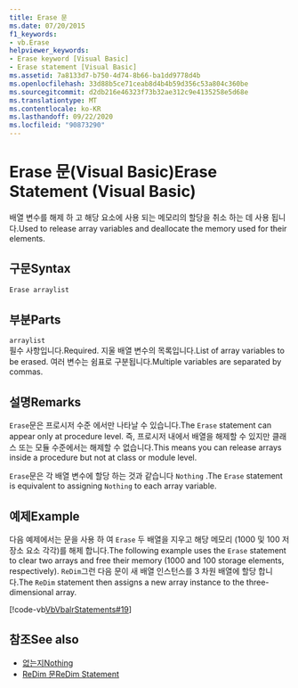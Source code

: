 ```yaml
---
title: Erase 문
ms.date: 07/20/2015
f1_keywords:
- vb.Erase
helpviewer_keywords:
- Erase keyword [Visual Basic]
- Erase statement [Visual Basic]
ms.assetid: 7a8133d7-b750-4d74-8b66-ba1dd9778d4b
ms.openlocfilehash: 33d88b5ce71ceab8d4b4b59d356c53a804c360be
ms.sourcegitcommit: d2db216e46323f73b32ae312c9e4135258e5d68e
ms.translationtype: MT
ms.contentlocale: ko-KR
ms.lasthandoff: 09/22/2020
ms.locfileid: "90873290"
---
```

# <a name="erase-statement-visual-basic"></a><span data-ttu-id="e7663-102">Erase 문(Visual Basic)</span><span class="sxs-lookup"><span data-stu-id="e7663-102">Erase Statement (Visual Basic)</span></span>

<span data-ttu-id="e7663-103">배열 변수를 해제 하 고 해당 요소에 사용 되는 메모리의 할당을 취소 하는 데 사용 됩니다.</span><span class="sxs-lookup"><span data-stu-id="e7663-103">Used to release array variables and deallocate the memory used for their elements.</span></span>  
  
## <a name="syntax"></a><span data-ttu-id="e7663-104">구문</span><span class="sxs-lookup"><span data-stu-id="e7663-104">Syntax</span></span>  
  
```vb  
Erase arraylist  
```  
  
## <a name="parts"></a><span data-ttu-id="e7663-105">부분</span><span class="sxs-lookup"><span data-stu-id="e7663-105">Parts</span></span>  

 `arraylist`  
 <span data-ttu-id="e7663-106">필수 사항입니다.</span><span class="sxs-lookup"><span data-stu-id="e7663-106">Required.</span></span> <span data-ttu-id="e7663-107">지울 배열 변수의 목록입니다.</span><span class="sxs-lookup"><span data-stu-id="e7663-107">List of array variables to be erased.</span></span> <span data-ttu-id="e7663-108">여러 변수는 쉼표로 구분됩니다.</span><span class="sxs-lookup"><span data-stu-id="e7663-108">Multiple variables are separated by commas.</span></span>  
  
## <a name="remarks"></a><span data-ttu-id="e7663-109">설명</span><span class="sxs-lookup"><span data-stu-id="e7663-109">Remarks</span></span>  

 <span data-ttu-id="e7663-110">`Erase`문은 프로시저 수준 에서만 나타날 수 있습니다.</span><span class="sxs-lookup"><span data-stu-id="e7663-110">The `Erase` statement can appear only at procedure level.</span></span> <span data-ttu-id="e7663-111">즉, 프로시저 내에서 배열을 해제할 수 있지만 클래스 또는 모듈 수준에서는 해제할 수 없습니다.</span><span class="sxs-lookup"><span data-stu-id="e7663-111">This means you can release arrays inside a procedure but not at class or module level.</span></span>  
  
 <span data-ttu-id="e7663-112">`Erase`문은 각 배열 변수에 할당 하는 것과 같습니다 `Nothing` .</span><span class="sxs-lookup"><span data-stu-id="e7663-112">The `Erase` statement is equivalent to assigning `Nothing` to each array variable.</span></span>  
  
## <a name="example"></a><span data-ttu-id="e7663-113">예제</span><span class="sxs-lookup"><span data-stu-id="e7663-113">Example</span></span>  

 <span data-ttu-id="e7663-114">다음 예제에서는 문을 사용 하 여 `Erase` 두 배열을 지우고 해당 메모리 (1000 및 100 저장소 요소 각각)를 해제 합니다.</span><span class="sxs-lookup"><span data-stu-id="e7663-114">The following example uses the `Erase` statement to clear two arrays and free their memory (1000 and 100 storage elements, respectively).</span></span> <span data-ttu-id="e7663-115">`ReDim`그런 다음 문이 새 배열 인스턴스를 3 차원 배열에 할당 합니다.</span><span class="sxs-lookup"><span data-stu-id="e7663-115">The `ReDim` statement then assigns a new array instance to the three-dimensional array.</span></span>  
  
 [!code-vb[VbVbalrStatements#19](~/samples/snippets/visualbasic/VS_Snippets_VBCSharp/VbVbalrStatements/VB/Class1.vb#19)]  
  
## <a name="see-also"></a><span data-ttu-id="e7663-116">참조</span><span class="sxs-lookup"><span data-stu-id="e7663-116">See also</span></span>

- [<span data-ttu-id="e7663-117">없는지</span><span class="sxs-lookup"><span data-stu-id="e7663-117">Nothing</span></span>](../nothing.md)
- [<span data-ttu-id="e7663-118">ReDim 문</span><span class="sxs-lookup"><span data-stu-id="e7663-118">ReDim Statement</span></span>](redim-statement.md)
